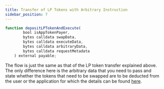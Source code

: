 ```yaml
---
title: Transfer of LP Tokens with Arbitrary Instruction
sidebar_position: 7
---
```


```javascript
function depositLPTokenAndExecute(
        bool isAppTokenPayer,
        bytes calldata swapData,
        bytes calldata executeData,
        bytes calldata arbitraryData,
        bytes calldata requestMetadata
    ) external payable;
```

The flow is just the same as that of the LP token transfer explained above. The only difference here is the arbitrary data that you need to pass and state whether the tokens that need to be swapped are to be deducted from the user or the application for which the details can be found [here](./transfer-reserve-token-arbitrary-instruction#arbitrary-data).
